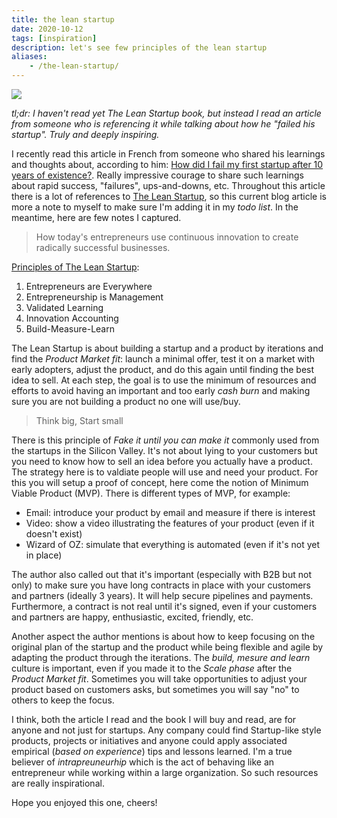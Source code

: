 ```yaml
---
title: the lean startup
date: 2020-10-12
tags: [inspiration]
description: let's see few principles of the lean startup
aliases:
    - /the-lean-startup/
---
```

[![](https://images-na.ssl-images-amazon.com/images/I/51T-sMqSMiL._SX329_BO1,204,203,200_.jpg)](https://images-na.ssl-images-amazon.com/images/I/51T-sMqSMiL._SX329_BO1,204,203,200_.jpg)

_tl;dr: I haven't read yet The Lean Startup book, but instead I read an article from someone who is referencing it while talking about how he "failed his startup". Truly and deeply inspiring._

I recently read this article in French from someone who shared his learnings and thoughts about, according to him: [How did I fail my first startup after 10 years of existence?](https://medium.com/ismael-nzouetom/comment-jai-plant%C3%A9-ma-premi%C3%A8re-startup-i-dispo-apr%C3%A8s-10-ans-8e6e07c0755c). Really impressive courage to share such learnings about rapid success, "failures", ups-and-downs, etc. Throughout this article there is a lot of references to [The Lean Startup](http://theleanstartup.com/book), so this current blog article is more a note to myself to make sure I'm adding it in my _todo list_. In the meantime, here are few notes I captured.

> How today's entrepreneurs use continuous innovation to create radically successful businesses.

[Principles of The Lean Startup](http://theleanstartup.com/#principles):
1. Entrepreneurs are Everywhere
2. Entrepreneurship is Management
3. Validated Learning
4. Innovation Accounting
5. Build-Measure-Learn

The Lean Startup is about building a startup and a product by iterations and find the _Product Market fit_: launch a minimal offer, test it on a market with early adopters, adjust the product, and do this again until finding the best idea to sell. At each step, the goal is to use the minimum of resources and efforts to avoid having an important and too early _cash burn_ and making sure you are not building a product no one will use/buy.

> Think big, Start small

There is this principle of _Fake it until you can make it_ commonly used from the startups in the Silicon Valley. It's not about lying to your customers but you need to know how to sell an idea before you actually have a product. The strategy here is to valdiate people will use and need your product. For this you will setup a proof of concept, here come the notion of Minimum Viable Product (MVP). There is different types of MVP, for example:
- Email: introduce your product by email and measure if there is interest
- Video: show a video illustrating the features of your product (even if it doesn't exist)
- Wizard of OZ: simulate that everything is automated (even if it's not yet in place)

The author also called out that it's important (especially with B2B but not only) to make sure you have long contracts in place with your customers and partners (ideally 3 years). It will help secure pipelines and payments. Furthermore, a contract is not real until it's signed, even if your customers and partners are happy, enthusiastic, excited, friendly, etc.

Another aspect the author mentions is about how to keep focusing on the original plan of the startup and the product while being flexible and agile by adapting the product through the iterations. The _build, mesure and learn_ culture is important, even if you made it to the _Scale phase_ after the _Product Market fit_. Sometimes you will take opportunities to adjust your product based on customers asks, but sometimes you will say "no" to others to keep the focus.


I think, both the article I read and the book I will buy and read, are for anyone and not just for startups. Any company could find Startup-like style products, projects or initiatives and anyone could apply associated empirical (_based on experience_) tips and lessons learned. I'm a true believer of _intrapreuneurhip_ which is the act of behaving like an entrepreneur while working within a large organization. So such resources are really inspirational.

Hope you enjoyed this one, cheers!